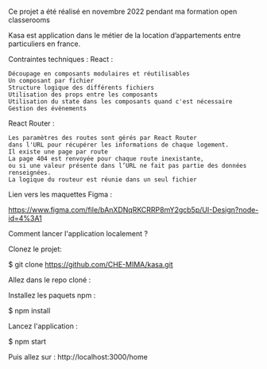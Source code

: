 
Ce projet a été réalisé en novembre 2022 pendant ma formation open classerooms

 Kasa est application dans le métier de la location d’appartements entre particuliers en france.

Contraintes techniques :
React :

    Découpage en composants modulaires et réutilisables
    Un composant par fichier
    Structure logique des différents fichiers
    Utilisation des props entre les composants
    Utilisation du state dans les composants quand c'est nécessaire
    Gestion des événements
 

React Router :

    Les paramètres des routes sont gérés par React Router 
    dans l'URL pour récupérer les informations de chaque logement.
    Il existe une page par route
    La page 404 est renvoyée pour chaque route inexistante,
    ou si une valeur présente dans l’URL ne fait pas partie des données renseignées.
    La logique du routeur est réunie dans un seul fichier

Lien vers les maquettes Figma :

https://www.figma.com/file/bAnXDNqRKCRRP8mY2gcb5p/UI-Design?node-id=4%3A1


Comment lancer l'application localement ?

Clonez le projet:

$ git clone https://github.com/CHE-MIMA/kasa.git

Allez dans le repo cloné :

Installez les paquets npm :

$ npm install

Lancez l'application :

$ npm start

Puis allez sur : http://localhost:3000/home


 

